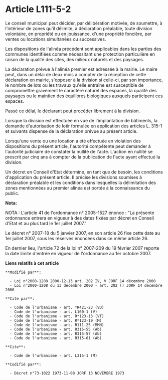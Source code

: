 # Article L111-5-2

Le conseil municipal peut décider, par délibération motivée, de soumettre, à l'intérieur de zones qu'il délimite, à
déclaration préalable, toute division volontaire, en propriété ou en jouissance, d'une propriété foncière, par ventes ou
locations simultanées ou successives.

Les dispositions de l'alinéa précédent sont applicables dans les parties des communes identifiées comme nécessitant une
protection particulière en raison de la qualité des sites, des milieux naturels et des paysages.

La déclaration prévue à l'alinéa premier est adressée à la mairie. Le maire peut, dans un délai de deux mois à compter de la
réception de cette déclaration en mairie, s'opposer à la division si celle-ci, par son importance, le nombre de lots ou les
travaux qu'elle entraîne est susceptible de compromettre gravement le caractère naturel des espaces, la qualité des paysages
ou le maintien des équilibres biologiques auxquels participent ces espaces.

Passé ce délai, le déclarant peut procéder librement à la division.

Lorsque la division est effectuée en vue de l'implantation de bâtiments, la demande d'autorisation de lotir formulée en
application des articles L. 315-1 et suivants dispense de la déclaration prévue au présent article.

Lorsqu'une vente ou une location a été effectuée en violation des dispositions du présent article, l'autorité compétente peut
demander à l'autorité judiciaire de constater la nullité de l'acte. L'action en nullité se prescrit par cinq ans à compter de
la publication de l'acte ayant effectué la division.

Un décret en Conseil d'Etat détermine, en tant que de besoin, les conditions d'application du présent article. Il précise les
divisions soumises à déclaration préalable et les conditions dans lesquelles la délimitation des zones mentionnées au premier
alinéa est portée à la connaissance du public.

**Nota:**

NOTA : L'article 41 de l'ordonnance n° 2005-1527 énonce : "La présente ordonnance entrera en vigueur à des dates fixées par
décret en Conseil d'Etat et au plus tard le 1er juillet 2007."

Le décret n° 2007-18 du 5 janvier 2007, en son article 26 fixe cette date au 1er juillet 2007, sous les réserves énoncées
dans ce même article 26.

En dernier lieu, l'article 72 de la loi n° 2007-209 du 19 février 2007 reporte la date limite d'entrée en vigueur de
l'ordonnance au 1er octobre 2007.

**Liens relatifs à cet article**

	**Modifié par**:

	  - Loi n°2000-1208 2000-12-13 art. 202 IV, V JORF 14 décembre 2000
	  - Loi n°2000-1208 du 13 décembre 2000 - art. 202 () JORF 14 décembre 2000

	**Cité par**:

	  - Code de l'urbanisme - art. *R421-23 (VD)
	  - Code de l'urbanisme - art. L160-1 (V)
	  - Code de l'urbanisme - art. R*123-13 (VT)
	  - Code de l'urbanisme - art. R*123-19 (M)
	  - Code de l'urbanisme - art. R111-25 (MMN)
	  - Code de l'urbanisme - art. R315-55 (Ab)
	  - Code de l'urbanisme - art. R315-57 (Ab)
	  - Code de l'urbanisme - art. R315-61 (Ab)

	**Cite**:

	  - Code de l'urbanisme - art. L315-1 (M)

	**Codifié par**:

	  - Décret n°73-1022 1973-11-08 JORF 13 NOVEMBRE 1973
